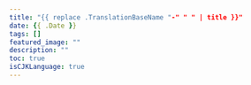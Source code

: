```yaml
---
title: "{{ replace .TranslationBaseName "-" " " | title }}"
date: {{ .Date }}
tags: []
featured_image: ""
description: ""
toc: true
isCJKLanguage: true
---
```

